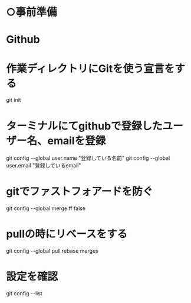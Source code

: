 # ○事前準備
# Github
# 作業ディレクトリにGitを使う宣言をする
  git init
# ターミナルにてgithubで登録したユーザー名、emailを登録
  git config --global user.name "登録している名前"
  git config --global user.email "登録しているemail"
# gitでファストフォアードを防ぐ
  git config --global merge.ff false
# pullの時にリベースをする
  git config --global pull.rebase merges
# 設定を確認
  git config --list
